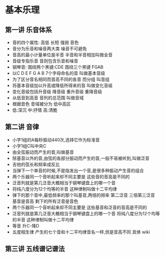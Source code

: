 
# 基本乐理

## 第一讲 乐音体系
  - 音的四个属性: 高低 长短 强弱 音色
  - 音分为乐音和噪音两大类 噪音不可避免
  - 音高的最小计量单位是半音 半音和半音相加叫做全音
  - 音级专指乐音 音则包含乐音和噪音
  - 钢琴音: 围绕两个黑键:CDE 围绕三个黑键 FGAB
  - 以C D E F G A B 7个字母命名的音 叫做基本音级
  - 为了区分音名相同而音高不同的各音 而分组 叫音组
  - 将基本音级加以升高或降低所得来的音 叫做变化音级
  - 变化音级包括升音级 降音级 重升音级 重降音级
  - 从低音到高音 音列的总范围 叫做音域
  - 根据音色 音域被分为 低中高区
  - 低:深沉 中:抒情 高:清脆

## 第二讲 音律
  - 小字1组的A每秒振动440次,选择它作为标准音
  - 小字1组C叫中央C
  - 由全弦振动而产生的音,叫做基音
  - 除基音以外的音,由弦的各部分振动而产生的音,一般不易被听到,叫做泛音
  - 吉他的弦长和频率成反比
  - 当弹下一个单音的时候,不是指发出一个音,是很多种振动产生音的组合
  - 两个乐器同一个音听起来却不同主要是 这些音的音高是不同的
  - 泛音列就是第几泛音大概相当于钢琴键盘上的哪一个音
  - 将纯八度分为12个均等的半音 这种律制叫做十二平均律
  - 弹下的那个音中,最低频率的那个叫基音,两倍的频率 第二泛音 三倍第三泛音 基音是音高 剩下的所有泛音是音色
  - 两个乐器同一个音听起来却不同主要是 这些基音和泛音的音高是不同的
  - 泛音列就是第几泛音大概相当于钢琴键盘上的哪一个音 将纯八度分为12个均等的半音 这种律制叫做十二平均律
  - 等音 升C-降D
  - 五度相生律 产生的七个音和十二平均律音名一样,但是音高不同 具体 wiki
  
## 第三讲 五线谱记谱法

  
